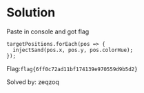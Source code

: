 # Solution

Paste in console and got flag  
```
targetPositions.forEach(pos => {
  injectSand(pos.x, pos.y, pos.colorHue);
});
```  

Flag:`flag{6ff0c72ad11bf174139e970559d9b5d2}`

Solved by: zeqzoq
